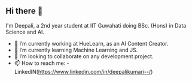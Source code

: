 ## Hi there 👋
I'm Deepali, a 2nd year student at IIT Guwahati doing BSc. (Hons) in Data Science and AI.

- 🔭 I’m currently working at HueLearn, as an AI Content Creator.
- 🌱 I’m currently learning Machine Learning and JS.
- 👯 I’m looking to collaborate on any development project.
- 📫 How to reach me:
      - LinkedIN(https://www.linkedin.com/in/deepalikumari--/) 


<!--
**kumarideepali0402/kumarideepali0402** is a ✨ _special_ ✨ repository because its `README.md` (this file) appears on your GitHub profile.

Here are some ideas to get you started:

- 🔭 I’m currently working on ...
- 🌱 I’m currently learning ...
- 👯 I’m looking to collaborate on ...
- 🤔 I’m looking for help with ...
- 💬 Ask me about ...
- 📫 How to reach me: ...
- 😄 Pronouns: ...
- ⚡ Fun fact: ...
-->
